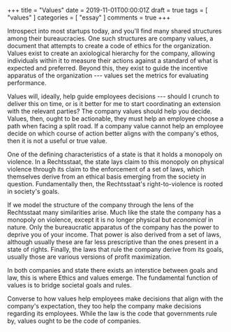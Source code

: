 +++
title = "Values"
date = 2019-11-01T00:00:01Z
draft = true
tags = [ "values" ]
categories = [ "essay" ]
comments = true
+++

Introspect into most startups today, and you'll find many shared structures among
their bureaucracies. One such structures are company values, a document that attempts to create a code of ethics for the organization. Values exist to create an axiological hierarchy for the company, allowing individuals within it to measure their actions against a standard of what is expected and preferred. Beyond this, they exist to guide the incentive apparatus of the organization --- values set the metrics for evaluating performance.

Values will, ideally, help guide employees decisions --- should I crunch to
deliver this on time, or is it better for me to start coordinating an extension
with the relevant parties? The company values should help you decide. Values,
then, ought to be actionable, they must help an employee choose a path when
facing a split road. If a company value cannot help an employee decide on which
course of action better aligns with the company's ethos, then it is not a useful
or true value.

One of the defining characteristics of a state is that it holds a monopoly on
violence. In a Rechtsstaat, the state lays claim to this monopoly on physical
violence through its claim to the enforcement of a set of laws, which themselves
derive from an ethical basis emerging from the society in question.
Fundamentally then, the Rechtsstaat's right-to-violence is rooted in society's
goals.

If we model the structure of the company through the lens of the Rechtsstaat
many similarities arise. Much like the state the company has a monopoly on
violence, except it is no longer physical but _economical_ in nature. Only the
bureaucratic apparatus of the company has the power to deprive you of your
income. That power is also derived from a set of laws, although usually these
are far less prescriptive than the ones present in a state of rights. Finally,
the laws that rule the company derive from its goals, usually those are various
versions of profit maximization.

In both companies and state there exists an interstice between goals and law,
this is where Ethics and values emerge. The fundamental function of values is to
bridge societal goals and rules. 

Converse to how values help employees make decisions that align with the
company's expectation, they too help the company make decisions regarding its
employees. While the law is the code that governments rule by, values ought to
be the code of companies. 


